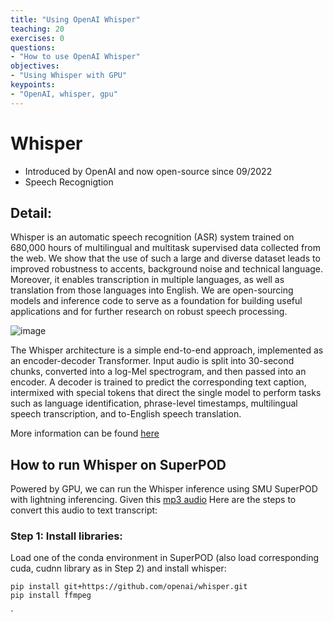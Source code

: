```yaml
---
title: "Using OpenAI Whisper"
teaching: 20
exercises: 0
questions:
- "How to use OpenAI Whisper"
objectives:
- "Using Whisper with GPU"
keypoints:
- "OpenAI, whisper, gpu"
---
```


# Whisper
- Introduced by OpenAI and now open-source since 09/2022
- Speech Recognigtion


## Detail:

Whisper is an automatic speech recognition (ASR) system trained on 680,000 hours of multilingual and multitask supervised data collected from the web. We show that the use of such a large and diverse dataset leads to improved robustness to accents, background noise and technical language. Moreover, it enables transcription in multiple languages, as well as translation from those languages into English. We are open-sourcing models and inference code to serve as a foundation for building useful applications and for further research on robust speech processing.

![image](https://github.com/user-attachments/assets/aa8e6c55-1e61-4983-982c-3cb446d76b60)

The Whisper architecture is a simple end-to-end approach, implemented as an encoder-decoder Transformer. Input audio is split into 30-second chunks, converted into a log-Mel spectrogram, and then passed into an encoder. A decoder is trained to predict the corresponding text caption, intermixed with special tokens that direct the single model to perform tasks such as language identification, phrase-level timestamps, multilingual speech transcription, and to-English speech translation.

More information can be found [here](https://openai.com/index/whisper/)

## How to run Whisper on SuperPOD
Powered by GPU, we can run the Whisper inference using SMU SuperPOD with lightning inferencing.
Given this [mp3 audio](https://github.com/vuminhtue/SMU_SuperPOD_101/blob/master/data/audio1.mp3)
Here are the steps to convert this audio to text transcript:

### Step 1: Install libraries:
Load one of the conda environment in SuperPOD (also load corresponding cuda, cudnn library as in Step 2) and install whisper:

```
pip install git+https://github.com/openai/whisper.git
pip install ffmpeg
```

`
